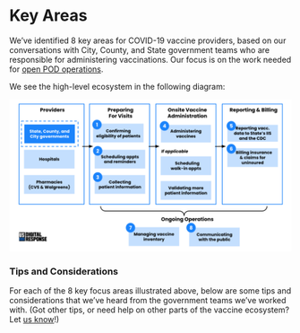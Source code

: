 # Key Areas

We’ve identified 8 key areas for COVID-19 vaccine providers, based on our conversations with City, County, and State government teams who are responsible for administering vaccinations. Our focus is on the work needed for [open POD operations](https://www.cdc.gov/cpr/readiness/healthcare/closedPODtoolkit.htm#:~:text=Understanding%20Points%20of%20Dispensing,-Points%20of%20dispensing&text=Closed%20PODs%20are%20sites%20staffed,and%20should%20be%20used%20simultaneously). 

We see the high-level ecosystem in the following diagram:

![](../../.gitbook/assets/image.png)

### **Tips and Considerations**

For each of the 8 key focus areas illustrated above, below are some tips and considerations that we’ve heard from the government teams we’ve worked with. \(Got other tips, or need help on other parts of the vaccine ecosystem? Let [us know](mailto:vaccinations@usdigitalresponse.org)!\)

